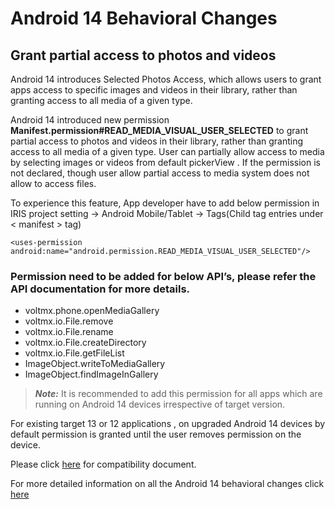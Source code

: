 # Android 14 Behavioral Changes

## Grant partial access to photos and videos

Android 14 introduces Selected Photos Access, which allows users to grant apps access to specific images and videos in their library, rather than granting access to all media of a given type.

Android 14 introduced new permission 
<b>Manifest.permission#READ_MEDIA_VISUAL_USER_SELECTED</b> to grant partial access to photos and videos in their library, rather than granting access to all media of a given type. User can partially allow access to media by selecting images or videos from default pickerView . If the permission is not declared, though user allow partial access to media system does not allow to access files.

To experience this feature, App developer have to add below permission in IRIS project setting -> Android Mobile/Tablet -> Tags(Child tag entries under < manifest > tag)

`<uses-permission android:name="android.permission.READ_MEDIA_VISUAL_USER_SELECTED"/>`

### Permission need to be added for below API’s, please refer the API documentation for more details.

*  voltmx.phone.openMediaGallery
*  voltmx.io.File.remove
*  voltmx.io.File.rename
*  voltmx.io.File.createDirectory
*  voltmx.io.File.getFileList
*  ImageObject.writeToMediaGallery
*  ImageObject.findImageInGallery

> **_Note:_**  It is recommended to add this permission for all apps which are running on Android 14 devices irrespective of target version.


For existing target 13 or 12 applications , on upgraded Android 14 devices by default permission is granted until the user removes permission on the device. 

Please click [here](https://developer.android.com/about/versions/14/changes/partial-photo-video-access#compatibility-mode) for compatibility document.


For more detailed information on all the Android 14 behavioral changes click [here](https://developer.android.com/about/versions/14/behavior-changes-all)
